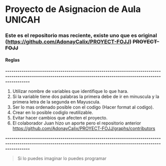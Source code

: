 # Proyecto de Asignacion de Aula UNICAH

### **Este es el repositorio mas reciente, existe uno que es original** (https://github.com/AdonayCalix/PROYECT-FOJJ) ~~PROYECT-FOJJ~~

#### Reglas

**--------------------------------------------------------------------------------------------------------------------------------------------------------------------**
1. Utilizar nombre de variables que identifique lo que hara.
2. Si la variable tiene dos palabras la primera debe de ir en minuscula y la primera letra de
la segunda en Mayuscula.
3. Ser lo mas ordenado posible con el codigo (Hacer format al codigo).
4. Crear en lo posible codiglo reutilizable.
5. Evitar hacer cambios que afecten el proyecto.
6. El colaborador Juan hizo un aporte pero el repositorio anterior <https://github.com/AdonayCalix/PROYECT-FOJJ/graphs/contributors>

**--------------------------------------------------------------------------------------------------------------------------------------------------------------------**

> Si lo puedes imaginar lo puedes programar
